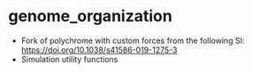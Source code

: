 # genome_organization

- Fork of polychrome with custom forces from the following SI: https://doi.org/10.1038/s41586-019-1275-3
- Simulation utility functions

